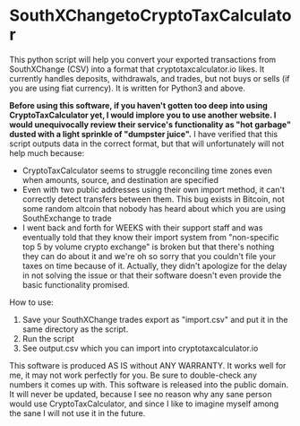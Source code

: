# SouthXChangetoCryptoTaxCalculator
This python script will help you convert your exported transactions from SouthXChange (CSV) into a format that cryptotaxcalculator.io likes. It currently handles deposits, withdrawals, and trades, but not buys or sells (if you are using fiat currency). It is written for Python3 and above.

<b>Before using this software, if you haven't gotten too deep into using CryptoTaxCalculator yet, I would implore you to use another website. I would unequivocally review their service's functionality as "hot garbage" dusted with a light sprinkle of "dumpster juice".</b> I have verified that this script outputs data in the correct format, but that will unfortunately will not help much because:
* CryptoTaxCalculator seems to struggle reconciling time zones even when amounts, source, and destination are specified
* Even with two public addresses using their own import method, it can't correctly detect transfers between them. This bug exists in Bitcoin, not some random altcoin that nobody has heard about which you are using SouthExchange to trade
* I went back and forth for WEEKS with their support staff and was eventually told that they know their import system from "non-specific top 5 by volume crypto exchange" is broken but that there's nothing they can do about it and we're oh so sorry that you couldn't file your taxes on time because of it. Actually, they didn't apologize for the delay in not solving the issue or that their software doesn't even provide the basic functionality promised.

How to use:
1. Save your SouthXChange trades export as "import.csv" and put it in the same directory as the script.
2. Run the script
3. See output.csv which you can import into cryptotaxcalculator.io

This software is produced AS IS without ANY WARRANTY. It works well for me, it may not work perfectly for you. Be sure to double-check any numbers it comes up with. This software is released into the public domain. It will never be updated, because I see no reason why any sane person would use CryptoTaxCalculator, and since I like to imagine myself among the sane I will not use it in the future.

